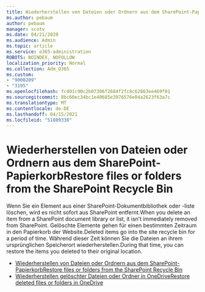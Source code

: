 ```yaml
---
title: Wiederherstellen von Dateien oder Ordnern aus dem SharePoint-Papierkorb
ms.author: pebaum
author: pebaum
manager: scotv
ms.date: 04/21/2020
ms.audience: Admin
ms.topic: article
ms.service: o365-administration
ROBOTS: NOINDEX, NOFOLLOW
localization_priority: Normal
ms.collection: Adm_O365
ms.custom:
- "9000209"
- "3195"
ms.openlocfilehash: fc401c90c2b07306f2684f2fc8c62863ee469f01
ms.sourcegitcommit: 8bc60ec34bc1e40685e3976576e04a2623f63a7c
ms.translationtype: MT
ms.contentlocale: de-DE
ms.lasthandoff: 04/15/2021
ms.locfileid: "51809330"
---
```

# <a name="restore-files-or-folders-from-the-sharepoint-recycle-bin"></a><span data-ttu-id="78888-102">Wiederherstellen von Dateien oder Ordnern aus dem SharePoint-Papierkorb</span><span class="sxs-lookup"><span data-stu-id="78888-102">Restore files or folders from the SharePoint Recycle Bin</span></span> 

<span data-ttu-id="78888-103">Wenn Sie ein Element aus einer SharePoint-Dokumentbibliothek oder -liste löschen, wird es nicht sofort aus SharePoint entfernt.</span><span class="sxs-lookup"><span data-stu-id="78888-103">When you delete an item from a SharePoint document library or list, it isn’t immediately removed from SharePoint.</span></span> <span data-ttu-id="78888-104">Gelöschte Elemente gehen für einen bestimmten Zeitraum in den Papierkorb der Website.</span><span class="sxs-lookup"><span data-stu-id="78888-104">Deleted items go into the site recycle bin for a period of time.</span></span> <span data-ttu-id="78888-105">Während dieser Zeit können Sie die Dateien an ihrem ursprünglichen Speicherort wiederherstellen.</span><span class="sxs-lookup"><span data-stu-id="78888-105">During that time, you can restore the items you deleted to their original location.</span></span>

- [<span data-ttu-id="78888-106">Wiederherstellen von Dateien oder Ordnern aus dem SharePoint-Papierkorb</span><span class="sxs-lookup"><span data-stu-id="78888-106">Restore files or folders from the SharePoint Recycle Bin</span></span>](https://support.office.com/article/Restore-items-in-the-Recycle-Bin-of-a-SharePoint-site-6df466b6-55f2-4898-8d6e-c0dff851a0be)
- [<span data-ttu-id="78888-107">Wiederherstellen gelöschter Dateien oder Ordner in OneDrive</span><span class="sxs-lookup"><span data-stu-id="78888-107">Restore deleted files or folders in OneDrive</span></span>](https://support.office.com/article/restore-deleted-files-or-folders-in-onedrive-949ada80-0026-4db3-a953-c99083e6a84f)
